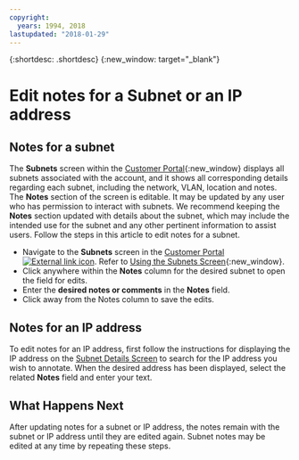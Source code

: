 ```yaml
---
copyright:
  years: 1994, 2018
lastupdated: "2018-01-29"
---
```

{:shortdesc: .shortdesc}
{:new_window: target="_blank"}

# Edit notes for a Subnet or an IP address

## Notes for a subnet
The **Subnets** screen within the [Customer Portal](https://control.softlayer.com/){:new_window} displays all subnets associated with the account, and it shows all corresponding details regarding each subnet, including the network, VLAN, location and notes. The **Notes** section of the screen is editable. It may be updated by any user who has permission to interact with subnets. We recommend keeping the **Notes** section updated with details about the subnet, which may include the intended use for the subnet and any other pertinent information to assist users. Follow the steps in this article to edit notes for a subnet.

* Navigate to the **Subnets** screen in the [Customer Portal ![External link icon](../../icons/launch-glyph.svg "External link icon")](https://control.softlayer.com/). Refer to [Using the Subnets Screen](subnets-screen.html){:new_window}.
* Click anywhere within the **Notes** column for the desired subnet to open the field for edits.
* Enter the **desired notes or comments** in the **Notes** field.
* Click away from the Notes column to save the edits.

## Notes for an IP address

To edit notes for an IP address, first follow the instructions for displaying the IP address on the [Subnet Details Screen](filter-ip.html#filter-ip-addresses-on-the-subnet-details-screen) to search for the IP address you wish to annotate. When the desired address has been displayed, select the related **Notes** field and enter your text.

## What Happens Next

After updating notes for a subnet or IP address, the notes remain with the subnet or IP address until they are edited again. Subnet notes may be edited at any time by repeating these steps.
